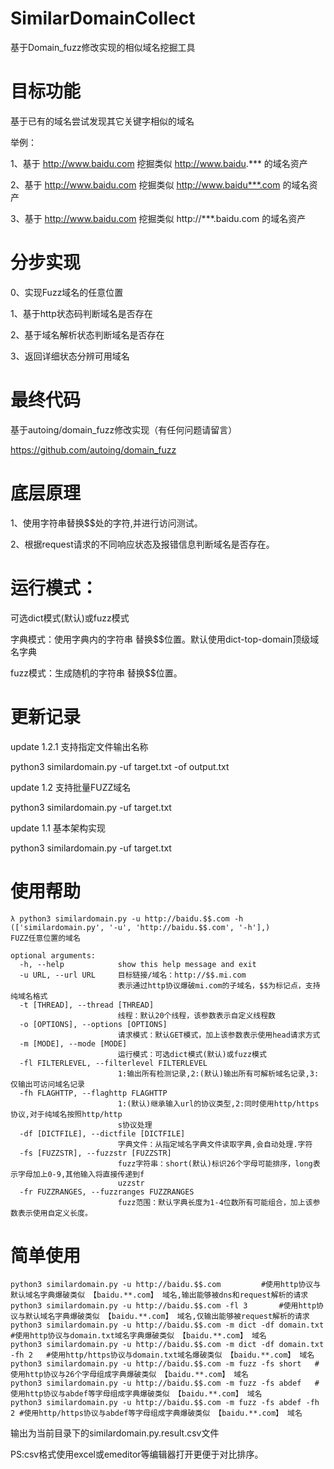 # SimilarDomainCollect 
基于Domain_fuzz修改实现的相似域名挖掘工具

# 目标功能
基于已有的域名尝试发现其它关键字相似的域名

举例：

1、基于 http://www.baidu.com 挖掘类似  http://www.baidu.*** 的域名资产

2、基于 http://www.baidu.com 挖掘类似  http://www.baidu***.com 的域名资产

3、基于 http://www.baidu.com 挖掘类似  http://***.baidu.com 的域名资产

# 分步实现
0、实现Fuzz域名的任意位置

1、基于http状态码判断域名是否存在

2、基于域名解析状态判断域名是否存在

3、返回详细状态分辨可用域名

# 最终代码 
基于autoing/domain_fuzz修改实现（有任何问题请留言）

https://github.com/autoing/domain_fuzz


# 底层原理
1、使用字符串替换$$处的字符,并进行访问测试。

2、根据request请求的不同响应状态及报错信息判断域名是否存在。

# 运行模式：
可选dict模式(默认)或fuzz模式

字典模式：使用字典内的字符串 替换$$位置。默认使用dict-top-domain顶级域名字典

fuzz模式：生成随机的字符串 替换$$位置。


# 更新记录
update 1.2.1 支持指定文件输出名称

python3 similardomain.py -uf  target.txt -of output.txt

update 1.2 支持批量FUZZ域名

python3 similardomain.py -uf  target.txt

update 1.1 基本架构实现

python3 similardomain.py -uf  target.txt
# 使用帮助
```code
λ python3 similardomain.py -u http://baidu.$$.com -h
(['similardomain.py', '-u', 'http://baidu.$$.com', '-h'],)
FUZZ任意位置的域名

optional arguments:
  -h, --help            show this help message and exit
  -u URL, --url URL     目标链接/域名：http://$$.mi.com
                        表示通过http协议爆破mi.com的子域名，$$为标记点，支持纯域名格式
  -t [THREAD], --thread [THREAD]
                        线程：默认20个线程，该参数表示自定义线程数
  -o [OPTIONS], --options [OPTIONS]
                        请求模式：默认GET模式，加上该参数表示使用head请求方式
  -m [MODE], --mode [MODE]
                        运行模式：可选dict模式(默认)或fuzz模式
  -fl FILTERLEVEL, --filterlevel FILTERLEVEL
                        1:输出所有检测记录,2:(默认)输出所有可解析域名记录,3:仅输出可访问域名记录
  -fh FLAGHTTP, --flaghttp FLAGHTTP
                        1:(默认)继承输入url的协议类型,2:同时使用http/https协议,对于纯域名按照http/http
                        s协议处理
  -df [DICTFILE], --dictfile [DICTFILE]
                        字典文件：从指定域名字典文件读取字典,会自动处理.字符
  -fs [FUZZSTR], --fuzzstr [FUZZSTR]
                        fuzz字符串：short(默认)标识26个字母可能排序，long表示字母加上0-9,其他输入将直接传递到f
                        uzzstr
  -fr FUZZRANGES, --fuzzranges FUZZRANGES
                        fuzz范围：默认字典长度为1-4位数所有可能组合，加上该参数表示使用自定义长度。
```
# 简单使用
```code
python3 similardomain.py -u http://baidu.$$.com			#使用http协议与默认域名字典爆破类似 【baidu.**.com】 域名,输出能够被dns和request解析的请求
python3 similardomain.py -u http://baidu.$$.com -fl 3		#使用http协议与默认域名字典爆破类似 【baidu.**.com】 域名,仅输出能够被request解析的请求
python3 similardomain.py -u http://baidu.$$.com -m dict -df domain.txt	#使用http协议与domain.txt域名字典爆破类似 【baidu.**.com】 域名
python3 similardomain.py -u http://baidu.$$.com -m dict -df domain.txt	-fh 2	#使用http/https协议与domain.txt域名爆破类似 【baidu.**.com】 域名
python3 similardomain.py -u http://baidu.$$.com -m fuzz -fs short	#使用http协议与26个字母组成字典爆破类似 【baidu.**.com】 域名
python3 similardomain.py -u http://baidu.$$.com -m fuzz -fs abdef	#使用http协议与abdef等字母组成字典爆破类似 【baidu.**.com】 域名
python3 similardomain.py -u http://baidu.$$.com -m fuzz -fs abdef -fh 2	#使用http/https协议与abdef等字母组成字典爆破类似 【baidu.**.com】 域名
```
输出为当前目录下的similardomain.py.result.csv文件

PS:csv格式使用excel或emeditor等编辑器打开更便于对比排序。
